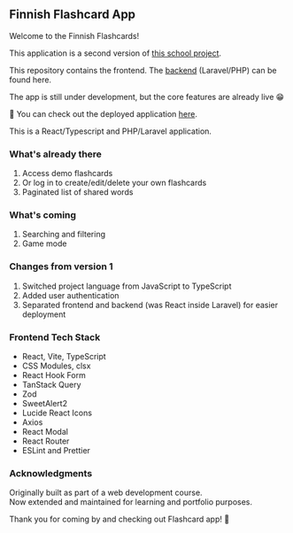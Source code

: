 ## Finnish Flashcard App

Welcome to the Finnish Flashcards!

This application is a second version of [this school project](https://github.com/DarjaElina/finnish-flashcard-app).

This repository contains the frontend. The [backend](https://github.com/DarjaElina/finnish-flashcard-app) (Laravel/PHP) can be found here.

The app is still under development, but the core features are already live 😁

🪩 You can check out the deployed application [here](https://finnish-flashcard-app-frontend.vercel.app/login).

This is a React/Typescript and PHP/Laravel application.

### What's already there
1) Access demo flashcards
2) Or log in to create/edit/delete your own flashcards
3) Paginated list of shared words

### What's coming
1) Searching and filtering
2) Game mode

### Changes from version 1
1) Switched project language from JavaScript to TypeScript
2) Added user authentication
3) Separated frontend and backend (was React inside Laravel) for easier deployment

### Frontend Tech Stack
- React, Vite, TypeScript
- CSS Modules, clsx
- React Hook Form
- TanStack Query
- Zod
- SweetAlert2
- Lucide React Icons
- Axios
- React Modal
- React Router
- ESLint and Prettier

### Acknowledgments
Originally built as part of a web development course.  
Now extended and maintained for learning and portfolio purposes.

Thank you for coming by and checking out Flashcard app! 💙
